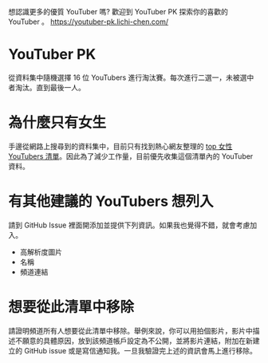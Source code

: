 想認識更多的優質 YouTuber 嗎? 歡迎到 YouTuber PK 探索你的喜歡的 YouTuber 。
https://youtuber-pk.lichi-chen.com/

# YouTuber PK
從資料集中隨機選擇 16 位 YouTubers 進行淘汰賽。每次進行二選一，未被選中者淘汰。直到最後一人。

# 為什麼只有女生
手邊從網路上搜尋到的資料集中，目前只有找到熱心網友整理的 [top 女性 YouTubers 清單](https://www.dcard.tw/f/entertainer/p/232615993)。因此為了減少工作量，目前優先收集這個清單內的 YouTuber 資料。

# 有其他建議的 YouTubers 想列入
請到 GitHub Issue 裡面開添加並提供下列資訊。如果我也覺得不錯，就會考慮加入。

- 高解析度圖片
- 名稱
- 頻道連結

# 想要從此清單中移除
請證明頻道所有人想要從此清單中移除。舉例來說，你可以用拍個影片，影片中描述不願意的具體原因，放到該頻道帳戶設定為不公開，並將影片連結，附加在新建立的 GitHub issue 或是寫信通知我。一旦我驗證完上述的資訊會馬上進行移除。
